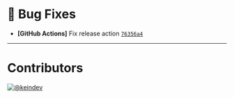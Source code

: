 # :bug: Bug Fixes

- **[GitHub Actions]** Fix release action [`76356a4`](https://github.com/keindev/changelog-guru/commit/76356a4201c559d3099dd34b6e2dac9c732b2131)

---

# Contributors

[![@keindev](https://avatars.githubusercontent.com/u/4527292?v=4&s=40)](https://github.com/keindev)
